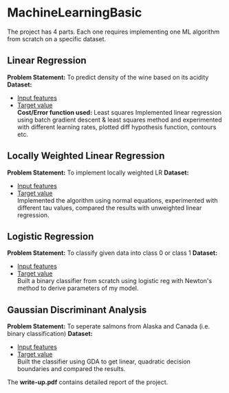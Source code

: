 # MachineLearningBasic

The project has 4 parts. Each one requires implementing one ML algorithm from scratch on a specific dataset.

## Linear Regression
**Problem Statement:** To predict density of the wine based on its acidity
**Dataset:** 
* [Input features](https://drive.google.com/open?id=1kgG9ThiUU7lJAAJPsiQbu4wS9szgWiKA) 
* [Target value](https://drive.google.com/open?id=1VSjj9Uz0BrJTLIWF8pgq3ywzX6JOsONu) <br />
**Cost/Error function used:** Least squares 
Implemented linear regression using batch gradient descent & least squares method and experimented with different learning rates, plotted diff hypothesis function, contours etc.

## Locally Weighted Linear Regression
**Problem Statement:** To implement locally weighted LR
**Dataset:** 
* [Input features](https://drive.google.com/open?id=15Al491iBXOiKV9I8qhi5xKpmoIP2kb0E)
* [Target value](https://drive.google.com/open?id=1j7eaCuMemDOmWNdPWD-o7Ak89fuQlUt3)<br />
Implemented the algorithm using normal equations, experimented with different tau values, compared the results with unweighted linear regression.

## Logistic Regression
**Problem Statement:** To classify given data into class 0 or class 1
**Dataset:** 
* [Input features](https://drive.google.com/open?id=124zwYgyBn7KXc7bgyaVbMoBwG7rEXDbO)
* [Target value](https://drive.google.com/open?id=1V1_BR9mq-IQ4TacXWZCEd_B-DxQIJ0-M) <br />
Built a binary classifier from scratch using logistic reg with Newton's method to derive parameters of my model. 

## Gaussian Discriminant Analysis
**Problem Statement:** To seperate salmons from Alaska and Canada (i.e. binary classification)
**Dataset:** 
* [Input features](https://drive.google.com/open?id=1tZSIYOER-IcSQZjaTgsEETi-ElHqUuE5)
* [Target value](https://drive.google.com/open?id=1sW0x6IT_UbwRMbxkx3jRZEL1gW1xfMGu) <br />
Built the classifier using GDA to get linear, quadratic decision boundaries and compared the results.

The **write-up.pdf** contains detailed report of the project.
